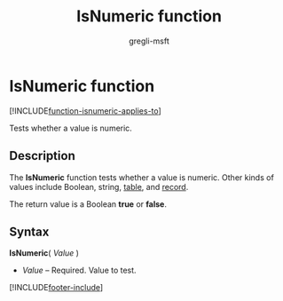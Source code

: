 ﻿---
title: IsNumeric function
description: Reference information including syntax and examples for the IsNumeric function.
author: gregli-msft

ms.topic: reference
ms.custom: canvas
ms.reviewer: mkaur
ms.date: 6/10/2024
ms.subservice: power-fx
ms.author: gregli
search.audienceType:
  - maker
contributors:
  - gregli-msft
  - mduelae
  - gregli
---

# IsNumeric function
[!INCLUDE[function-isnumeric-applies-to](includes/function-isnumeric-applies-to.md)]



Tests whether a value is numeric.

## Description

The **IsNumeric** function tests whether a value is numeric. Other kinds of values include Boolean, string, [table](/power-apps/maker/canvas-apps/working-with-tables), and [record](/power-apps/maker/canvas-apps/working-with-tables#records).

The return value is a Boolean **true** or **false**.

## Syntax

**IsNumeric**( _Value_ )

- _Value_ – Required. Value to test.

[!INCLUDE[footer-include](../../includes/footer-banner.md)]








































































































































